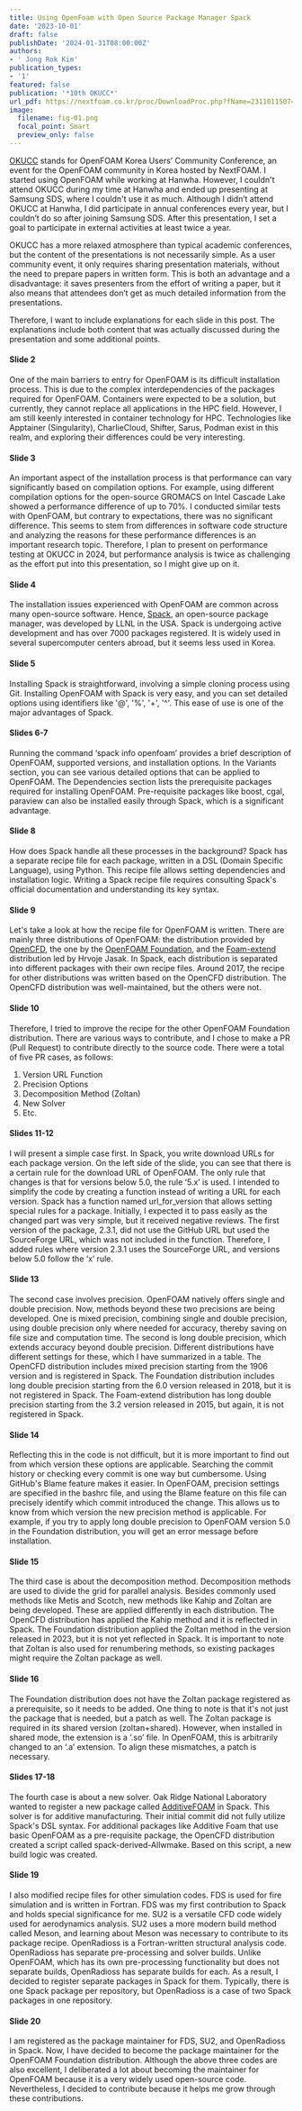 ```yaml
---
title: Using OpenFoam with Open Source Package Manager Spack
date: '2023-10-01'
draft: false
publishDate: '2024-01-31T08:00:00Z'
authors:
- ' Jong Rok Kim'
publication_types:
- '1'
featured: false
publication: '*10th OKUCC*'
url_pdf: https://nextfoam.co.kr/proc/DownloadProc.php?fName=231101150741_stiSq0tEeT.pdf&realfName=10thOKUCC_%EC%98%A4%ED%94%88%EC%86%8C%EC%8A%A4%20%EC%84%A4%EC%B9%98%EB%A7%A4%EB%8B%88%EC%A0%80%20Spack%EC%97%90%EC%84%9C%20OpenFOAM%20%ED%99%9C%EC%9A%A9.pdf
image:
  filename: fig-01.png
  focal_point: Smart
  preview_only: false
---
```


[OKUCC](https://nextfoam.co.kr/okuc.php) stands for OpenFOAM Korea Users’ Community Conference, an event for the OpenFOAM community in Korea hosted by NextFOAM. I started using OpenFOAM while working at Hanwha. However, I couldn't attend OKUCC during my time at Hanwha and ended up presenting at Samsung SDS, where I couldn't use it as much. Although I didn’t attend OKUCC at Hanwha, I did participate in annual conferences every year, but I couldn’t do so after joining Samsung SDS. After this presentation, I set a goal to participate in external activities at least twice a year.

OKUCC has a more relaxed atmosphere than typical academic conferences, but the content of the presentations is not necessarily simple. As a user community event, it only requires sharing presentation materials, without the need to prepare papers in written form. This is both an advantage and a disadvantage: it saves presenters from the effort of writing a paper, but it also means that attendees don’t get as much detailed information from the presentations.

Therefore, I want to include explanations for each slide in this post. The explanations include both content that was actually discussed during the presentation and some additional points.

#### Slide 2
One of the main barriers to entry for OpenFOAM is its difficult installation process. This is due to the complex interdependencies of the packages required for OpenFOAM. Containers were expected to be a solution, but currently, they cannot replace all applications in the HPC field. However, I am still keenly interested in container technology for HPC. Technologies like Apptainer (Singularity), CharlieCloud, Shifter, Sarus, Podman exist in this realm, and exploring their differences could be very interesting.

#### Slide 3
An important aspect of the installation process is that performance can vary significantly based on compilation options. For example, using different compilation options for the open-source GROMACS on Intel Cascade Lake showed a performance difference of up to 70%. I conducted similar tests with OpenFOAM, but contrary to expectations, there was no significant difference. This seems to stem from differences in software code structure and analyzing the reasons for these performance differences is an important research topic. Therefore, I plan to present on performance testing at OKUCC in 2024, but performance analysis is twice as challenging as the effort put into this presentation, so I might give up on it.

#### Slide 4
The installation issues experienced with OpenFOAM are common across many open-source software. Hence, [Spack](https://spack.io), an open-source package manager, was developed by LLNL in the USA. Spack is undergoing active development and has over 7000 packages registered. It is widely used in several supercomputer centers abroad, but it seems less used in Korea.

#### Slide 5
Installing Spack is straightforward, involving a simple cloning process using Git. Installing OpenFOAM with Spack is very easy, and you can set detailed options using identifiers like '@', '%', '+', '^'. This ease of use is one of the major advantages of Spack.

#### Slides 6-7
Running the command ‘spack info openfoam’ provides a brief description of OpenFOAM, supported versions, and installation options. In the Variants section, you can see various detailed options that can be applied to OpenFOAM. The Dependencies section lists the prerequisite packages required for installing OpenFOAM. Pre-requisite packages like boost, cgal, paraview can also be installed easily through Spack, which is a significant advantage.

#### Slide 8
How does Spack handle all these processes in the background? Spack has a separate recipe file for each package, written in a DSL (Domain Specific Language), using Python. This recipe file allows setting dependencies and installation logic. Writing a Spack recipe file requires consulting Spack's official documentation and understanding its key syntax.

#### Slide 9
Let's take a look at how the recipe file for OpenFOAM is written. There are mainly three distributions of OpenFOAM: the distribution provided by [OpenCFD](https://www.openfoam.com), the one by the [OpenFOAM Foundation](https://www.openfoam.org), and the [Foam-extend](https://sourceforge.net/projects/foam-extend/) distribution led by Hrvoje Jasak. In Spack, each distribution is separated into different packages with their own recipe files. Around 2017, the recipe for other distributions was written based on the OpenCFD distribution. The OpenCFD distribution was well-maintained, but the others were not.

#### Slide 10
Therefore, I tried to improve the recipe for the other OpenFOAM Foundation distribution. There are various ways to contribute, and I chose to make a PR (Pull Request) to contribute directly to the source code. There were a total of five PR cases, as follows:

1. Version URL Function
2. Precision Options
3. Decomposition Method (Zoltan)
4. New Solver
5. Etc.

#### Slides 11-12
I will present a simple case first. In Spack, you write download URLs for each package version. On the left side of the slide, you can see that there is a certain rule for the download URL of OpenFOAM. The only rule that changes is that for versions below 5.0, the rule ‘5.x’ is used. I intended to simplify the code by creating a function instead of writing a URL for each version. Spack has a function named url_for_version that allows setting special rules for a package. Initially, I expected it to pass easily as the changed part was very simple, but it received negative reviews. The first version of the package, 2.3.1, did not use the GitHub URL but used the SourceForge URL, which was not included in the function. Therefore, I added rules where version 2.3.1 uses the SourceForge URL, and versions below 5.0 follow the ‘x’ rule.

#### Slide 13
The second case involves precision. OpenFOAM natively offers single and double precision. Now, methods beyond these two precisions are being developed. One is mixed precision, combining single and double precision, using double precision only where needed for accuracy, thereby saving on file size and computation time. The second is long double precision, which extends accuracy beyond double precision. Different distributions have different settings for these, which I have summarized in a table. The OpenCFD distribution includes mixed precision starting from the 1906 version and is registered in Spack. The Foundation distribution includes long double precision starting from the 6.0 version released in 2018, but it is not registered in Spack. The Foam-extend distribution has long double precision starting from the 3.2 version released in 2015, but again, it is not registered in Spack.

#### Slide 14
Reflecting this in the code is not difficult, but it is more important to find out from which version these options are applicable. Searching the commit history or checking every commit is one way but cumbersome. Using GitHub's Blame feature makes it easier. In OpenFOAM, precision settings are specified in the bashrc file, and using the Blame feature on this file can precisely identify which commit introduced the change. This allows us to know from which version the new precision method is applicable. For example, if you try to apply long double precision to OpenFOAM version 5.0 in the Foundation distribution, you will get an error message before installation.

#### Slide 15
The third case is about the decomposition method. Decomposition methods are used to divide the grid for parallel analysis. Besides commonly used methods like Metis and Scotch, new methods like Kahip and Zoltan are being developed. These are applied differently in each distribution. The OpenCFD distribution has applied the Kahip method and it is reflected in Spack. The Foundation distribution applied the Zoltan method in the version released in 2023, but it is not yet reflected in Spack. It is important to note that Zoltan is also used for renumbering methods, so existing packages might require the Zoltan package as well.

#### Slide 16
The Foundation distribution does not have the Zoltan package registered as a prerequisite, so it needs to be added. One thing to note is that it's not just the package that is needed, but a patch as well. The Zoltan package is required in its shared version (zoltan+shared). However, when installed in shared mode, the extension is a ‘.so’ file. In OpenFOAM, this is arbitrarily changed to an ‘.a’ extension. To align these mismatches, a patch is necessary.

#### Slides 17-18
The fourth case is about a new solver. Oak Ridge National Laboratory wanted to register a new package called [AdditiveFOAM](https://github.com/ExascaleAM/AdditiveFOAM) in Spack. This solver is for additive manufacturing. Their initial commit did not fully utilize Spack's DSL syntax. For additional packages like Additive Foam that use basic OpenFOAM as a pre-requisite package, the OpenCFD distribution created a script called spack-derived-Allwmake. Based on this script, a new build logic was created.

#### Slide 19
I also modified recipe files for other simulation codes. FDS is used for fire simulation and is written in Fortran. FDS was my first contribution to Spack and holds special significance for me. SU2 is a versatile CFD code widely used for aerodynamics analysis. SU2 uses a more modern build method called Meson, and learning about Meson was necessary to contribute to its package recipe. OpenRadioss is a Fortran-written structural analysis code. OpenRadioss has separate pre-processing and solver builds. Unlike OpenFOAM, which has its own pre-processing functionality but does not separate builds, OpenRadioss has separate builds for each. As a result, I decided to register separate packages in Spack for them. Typically, there is one Spack package per repository, but OpenRadioss is a case of two Spack packages in one repository.

#### Slide 20
I am registered as the package maintainer for FDS, SU2, and OpenRadioss in Spack. Now, I have decided to become the package maintainer for the OpenFOAM Foundation distribution. Although the above three codes are also excellent, I deliberated a lot about becoming the maintainer for OpenFOAM because it is a very widely used open-source code. Nevertheless, I decided to contribute because it helps me grow through these contributions.

